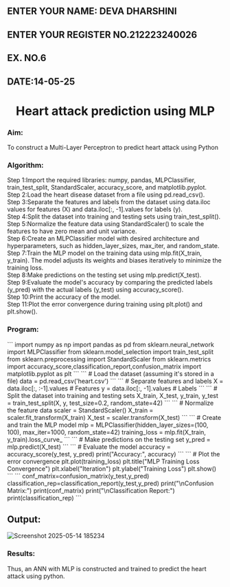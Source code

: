 ## ENTER YOUR NAME: DEVA DHARSHINI
## ENTER YOUR REGISTER NO.212223240026
## EX. NO.6
## DATE:14-05-25
<H1 ALIGN =CENTER>Heart attack prediction using MLP</H1>
<H3>Aim:</H3>  To construct a  Multi-Layer Perceptron to predict heart attack using Python
<H3>Algorithm:</H3>
Step 1:Import the required libraries: numpy, pandas, MLPClassifier, train_test_split, StandardScaler, accuracy_score, and matplotlib.pyplot.<BR>
Step 2:Load the heart disease dataset from a file using pd.read_csv().<BR>
Step 3:Separate the features and labels from the dataset using data.iloc values for features (X) and data.iloc[:, -1].values for labels (y).<BR>
Step 4:Split the dataset into training and testing sets using train_test_split().<BR>
Step 5:Normalize the feature data using StandardScaler() to scale the features to have zero mean and unit variance.<BR>
Step 6:Create an MLPClassifier model with desired architecture and hyperparameters, such as hidden_layer_sizes, max_iter, and random_state.<BR>
Step 7:Train the MLP model on the training data using mlp.fit(X_train, y_train). The model adjusts its weights and biases iteratively to minimize the training loss.<BR>
Step 8:Make predictions on the testing set using mlp.predict(X_test).<BR>
Step 9:Evaluate the model's accuracy by comparing the predicted labels (y_pred) with the actual labels (y_test) using accuracy_score().<BR>
Step 10:Print the accuracy of the model.<BR>
Step 11:Plot the error convergence during training using plt.plot() and plt.show().<BR>
<H3>Program: </H3>
```
import numpy as np
import pandas as pd
from sklearn.neural_network import MLPClassifier
from sklearn.model_selection import train_test_split
from sklearn.preprocessing import StandardScaler
from sklearn.metrics import accuracy_score,classification_report,confusion_matrix
import matplotlib.pyplot as plt
```
```
# Load the dataset (assuming it's stored in a file)
data = pd.read_csv('heart.csv')
```
```
# Separate features and labels
X = data.iloc[:, :-1].values  # Features
y = data.iloc[:, -1].values   # Labels
```
```
# Split the dataset into training and testing sets
X_train, X_test, y_train, y_test = train_test_split(X, y, test_size=0.2, random_state=42)
```
```
# Normalize the feature data
scaler = StandardScaler()
X_train = scaler.fit_transform(X_train)
X_test = scaler.transform(X_test)
```
```
# Create and train the MLP model
mlp = MLPClassifier(hidden_layer_sizes=(100, 100), max_iter=1000, random_state=42)
training_loss = mlp.fit(X_train, y_train).loss_curve_
```
```
# Make predictions on the testing set
y_pred = mlp.predict(X_test)
```
```
# Evaluate the model
accuracy = accuracy_score(y_test, y_pred)
print("Accuracy:", accuracy)
```
```
# Plot the error convergence
plt.plot(training_loss)
plt.title("MLP Training Loss Convergence")
plt.xlabel("Iteration")
plt.ylabel("Training Loss")
plt.show()
```
```
conf_matrix=confusion_matrix(y_test,y_pred)
classification_rep=classification_report(y_test,y_pred)
print("\nConfusion Matrix:")
print(conf_matrix)
print("\nClassification Report:")
print(classification_rep)
```

## Output:

![Screenshot 2025-05-14 185234](https://github.com/user-attachments/assets/6284fa48-05b8-4d6a-b555-5a29c9c78077)

<H3>Results:</H3>
Thus, an ANN with MLP is constructed and trained to predict the heart attack using python.
